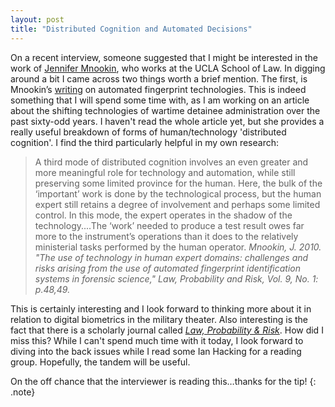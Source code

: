 ```yaml
---
layout: post
title: "Distributed Cognition and Automated Decisions"
---
```


On a recent interview, someone suggested that I might be interested in the work of [Jennifer Mnookin](http://www.law.ucla.edu/faculty/all-faculty-profiles/professors/Pages/jennifer-l-mnookin.aspx), who works at the UCLA School of Law. In digging around a bit I came across two things worth a brief mention. The first, is Mnookin’s [writing](http://lpr.oxfordjournals.org/content/9/1/47.abstract) on automated fingerprint technologies. This is indeed something that I will spend some time with, as I am working on an article about the shifting technologies of wartime detainee administration over the past sixty-odd years. I haven't read the whole article yet, but she provides a really useful breakdown of forms of human/technology 'distributed cognition'. I find the third particularly helpful in my own research:

> A third mode of distributed cognition involves an even greater and more meaningful role for technology and automation, while still preserving some limited province for the human. Here, the bulk of the ‘important’ work is done by the technological process, but the human expert still retains a degree of involvement and perhaps some limited control. In this mode, the expert operates in the shadow of the technology....The ‘work’ needed to produce a test result owes far more to the instrument’s operations than it does to the relatively ministerial tasks performed by the human operator.
> <cite>Mnookin, J. 2010. "The use of technology in human expert domains: challenges and risks arising from the use of automated fingerprint identification systems in forensic science," _Law, Probability and Risk,_ Vol. 9, No. 1: p.48,49.</cite>

This is certainly interesting and I look forward to thinking more about it in relation to digital biometrics in the military theater. Also interesting is the fact that there is a scholarly journal called [_Law, Probability & Risk_](http://lpr.oxfordjournals.org/). How did I miss this? While I can't spend much time with it today, I look forward to diving into the back issues while I read some Ian Hacking for a reading group.  Hopefully, the tandem will be useful.

On the off chance that the interviewer is reading this…thanks for the tip!
{: .note}

